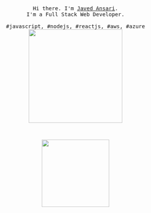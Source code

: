 <p align="center">
  <samp>Hi there. I'm <a href="http://www.javed.live" target="_blank">Javed Ansari</a>.<br> I'm a Full Stack Web Developer.<br><br>#javascript, #nodejs, #reactjs, #aws, #azure</samp>
  <br>
  <img src="https://thumbs.gfycat.com/SpeedyMealyCornsnake-size_restricted.gif" width="250" />
</p>

<br/>
<p align="center">
  <a href="https://github.com/javed2214/" >
    <img height="180em" src="https://github-readme-stats.vercel.app/api?username=javed2214&theme=vue&show_icons=true" />
  </a>
 </p>
<br/>
